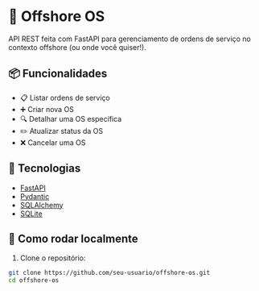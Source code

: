 # 🚀 Offshore OS

API REST feita com FastAPI para gerenciamento de ordens de serviço no contexto offshore (ou onde você quiser!).

## 📦 Funcionalidades

- 📋 Listar ordens de serviço
- ➕ Criar nova OS
- 🔍 Detalhar uma OS específica
- ✏️ Atualizar status da OS
- ❌ Cancelar uma OS

## 🧰 Tecnologias

- [FastAPI](https://fastapi.tiangolo.com/)
- [Pydantic](https://docs.pydantic.dev/)
- [SQLAlchemy](https://www.sqlalchemy.org/)
- [SQLite](https://www.sqlite.org/index.html)

## 🚀 Como rodar localmente

1. Clone o repositório:

```bash
git clone https://github.com/seu-usuario/offshore-os.git
cd offshore-os
